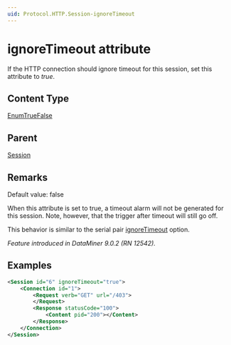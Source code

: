 ```yaml
---
uid: Protocol.HTTP.Session-ignoreTimeout
---
```


# ignoreTimeout attribute

If the HTTP connection should ignore timeout for this session, set this attribute to *true*.

## Content Type

[EnumTrueFalse](xref:Protocol-EnumTrueFalse)

## Parent

[Session](xref:Protocol.HTTP.Session)

## Remarks

Default value: false

When this attribute is set to true, a timeout alarm will not be generated for this session. Note, however, that the trigger after timeout will still go off.

This behavior is similar to the serial pair [ignoreTimeout](xref:Protocol.Pairs.Pair-options#ignoretimeout) option.

*Feature introduced in DataMiner 9.0.2 (RN 12542).*

## Examples

```xml
<Session id="6" ignoreTimeout="true">
	<Connection id="1">
		<Request verb="GET" url="/403">
		</Request>
		<Response statusCode="100">
			<Content pid="200"></Content>
		</Response>
	</Connection>
</Session>
```
